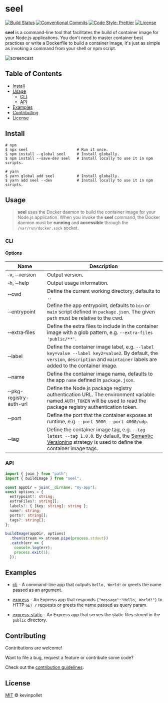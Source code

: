 # seel <!-- omit in toc -->

[![Build Status](https://github.com/kevinpollet/seel/workflows/build/badge.svg)](https://github.com/kevinpollet/seel/actions)
[![Conventional Commits](https://img.shields.io/badge/Conventional%20Commits-1.0.0-yellow.svg)](https://conventionalcommits.org)
[![Code Style: Prettier](https://img.shields.io/badge/code_style-prettier-ff69b4.svg)](https://github.com/prettier/prettier)
[![License](https://img.shields.io/badge/license-MIT-blue.svg)](./LICENSE.md)

**seel** is a command-line tool that facilitates the build of container image for your Node.js applications. You don't need to master container best practices or write a Dockerfile to build a container image, it's just as simple as invoking a command from your shell or npm script.

![screencast](./screencast.svg)

## Table of Contents <!-- omit in toc -->

- [Install](#install)
- [Usage](#usage)
  - [CLI](#cli)
  - [API](#api)
- [Examples](#examples)
- [Contributing](#contributing)
- [License](#license)

## Install

```shell
# npm
$ npx seel                      # Run it once.
$ npm install --global seel     # Install globally.
$ npm install --save-dev seel   # Install locally to use it in npm scripts.

# yarn
$ yarn global add seel          # Install globally.
$ yarn add seel --dev           # Install locally to use it in npm scripts.
```

## Usage

> **seel** uses the Docker daemon to build the container image for your Node.js application. When you invoke the **seel** command, the Docker daemon must be **running** and **accessible** through the `/var/run/docker.sock` socket.

### CLI

#### Options <!-- omit in toc -->

| Name                    | Description                                                                                                                                                                        |
| ----------------------- | ---------------------------------------------------------------------------------------------------------------------------------------------------------------------------------- |
| ‑v, ‑‑version           | Output version.                                                                                                                                                                    |
| ‑h, ‑‑help              | Output usage information.                                                                                                                                                          |
| ‑‑cwd                   | Define the current working directory, defaults to `.`.                                                                                                                             |
| ‑‑entrypoint            | Define the app entrypoint, defaults to `bin` or `main` script defined in `package.json`. The given `path` must be relative to the cwd.                                             |
| ‑‑extra‑files           | Define the extra files to include in the container image with a glob pattern, e.g. `--extra-files 'public/**'`.                                                                    |
| ‑‑label                 | Define the container image label, e.g. `--label key=value --label key2=value2`. By default, the `version`, `description` and `maintainer` labels are added to the container image. |
| ‑‑name                  | Define the container image name, defaults to the app `name` defined in `package.json`.                                                                                             |
| ‑‑pkg-registry-auth-url | Define the Node.js package registry authentication URL. The environment variable named `AUTH_TOKEN` will be used to read the package registry authentication token.                |
| ‑‑port                  | Define the port that the container exposes at runtime, e.g. `--port 3000 --port 4000/udp`.                                                                                         |
| ‑‑tag                   | Define the container image tag, e.g. `--tag latest --tag 1.0.0`. By default, the [Semantic Versioning](https://semver.org/) strategy is used to define the container image tags.   |

### API

```typescript
import { join } from "path";
import { buildImage } from "seel";

const appDir = join(__dirname, "my-app");
const options = {
  entrypoint?: string;
  extraFiles?: string[];
  labels?: { [key: string]: string };
  name?: string;
  ports?: string[];
  tags?: string[];
};

buildImage(appDir, options)
  .then(stream => stream.pipe(process.stdout))
  .catch(err => {
    console.log(err);
    process.exit(1);
  });
```

## Examples

- [cli](./examples/cli) - A command-line app that outputs `Hello, World!` or greets the name passed as an argument.

- [express](./examples/express) - An Express app that responds `{"message":"Hello, World!"}` to HTTP `GET /` requests or greets the name passed as query param.

- [express-static](./examples/express-static) - An Express app that serves the static files stored in the `public` directory.

## Contributing

Contributions are welcome!

Want to file a bug, request a feature or contribute some code?

Check out the [contribution guidelines](./CONTRIBUTING.md).

## License

[MIT](./LICENSE.md) © kevinpollet
